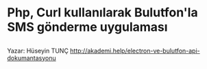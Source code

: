 # Php, Curl kullanılarak Bulutfon'la SMS gönderme uygulaması

## 
Yazar: Hüseyin TUNÇ
http://akademi.help/electron-ve-bulutfon-api-dokumantasyonu 